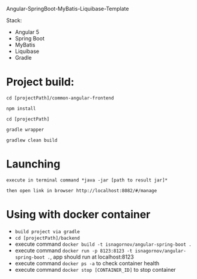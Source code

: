 Angular-SpringBoot-MyBatis-Liquibase-Template

Stack:
* Angular 5
* Spring Boot
* MyBatis
* Liquibase
* Gradle

# Project build:

`cd [projectPath]/common-angular-frontend`

`npm install`

`cd [projectPath]`

`gradle wrapper`

`gradlew clean build`

# Launching

`execute in terminal command *java -jar [path to result jar]*`

`then open link in browser http://localhost:8082/#/manage`

# Using with docker container

* `build project via gradle`
* `cd [projectPath]/backend`
* execute command `docker build -t isnagornov/angular-spring-boot .`
* execute command `docker run -p 8123:8123 -t isnagornov/angular-spring-boot .`, app should run at localhost:8123
* execute command `docker ps -a` to check container health
* execute command `docker stop [CONTAINER_ID]` to stop container
